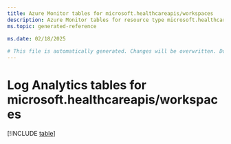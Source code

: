 ```yaml
---
title: Azure Monitor tables for microsoft.healthcareapis/workspaces
description: Azure Monitor tables for resource type microsoft.healthcareapis/workspaces
ms.topic: generated-reference
   
ms.date: 02/18/2025

# This file is automatically generated. Changes will be overwritten. Do not change this file directly.
---
```


# Log Analytics tables for microsoft.healthcareapis/workspaces  

[!INCLUDE [table](~/reusable-content/ce-skilling/azure/includes/azure-monitor/reference/tables/microsoft-healthcareapis_workspaces-include.md)]

